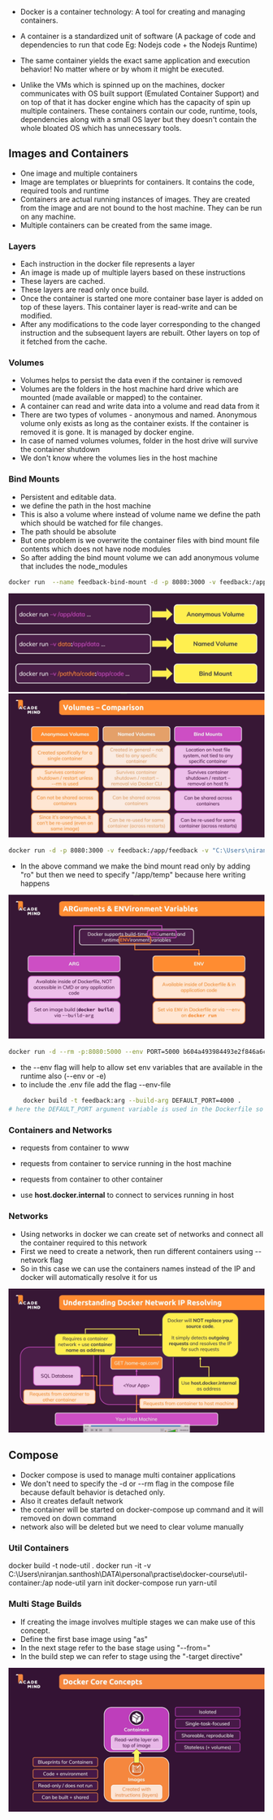 - Docker is a container technology: A tool for creating and managing containers.
- A container is a standardized unit of software (A package of code and dependencies to run that code Eg: Nodejs code + the Nodejs Runtime)
- The same container yields the exact same application and execution behavior! No matter where or by whom it might be executed.

 - Unlike the VMs which is spinned up on the machines, docker communicates with  OS built support (Emulated Container Support) and on top of that it has docker engine which has the capacity of spin up multiple containers. These containers contain our code, runtime, tools, dependencies along with a small OS layer but they doesn't contain the whole bloated OS which has  unnecessary tools.


 ## Images and Containers
- One image and multiple containers
- Image  are templates or blueprints for containers. It contains the code, required tools and runtime
-  Containers are actual running instances of images. They are created from the image and are not bound to the host machine. They can be run on any machine.
-  Multiple containers can be created from the same image.
  
### Layers
- Each instruction in the docker file represents a layer
- An image is made up of multiple layers based on these instructions
- These layers are cached.
- These layers are read only once build.
- Once the container is started one more container base layer is added on top of these layers. This container layer is read-write and can be modified.
- After any modifications to the code layer corresponding to the changed instruction  and the subsequent layers are rebuilt. Other layers on top of it fetched from the cache.

### Volumes
- Volumes helps to persist the data even if the container is removed
- Volumes are the folders in the host machine hard drive which are mounted (made available or mapped) to the container.
- A container can read and write data into a volume and read data from it
- There are two types of volumes - anonymous and named. Anonymous volume only exists as long as the container exists. If the container is removed it is gone. It is managed by docker engine.
- In case of named volumes volumes, folder in the host drive  will survive the container shutdown
- We don't know where the volumes lies in the host machine

### Bind Mounts
- Persistent and editable data.
- we define the path in the host machine
- This is also a volume where instead of volume name we define the path which should be watched for file changes.
- The path should be absolute
- But one problem is we overwrite the container files with bind mount file contents which does not have node modules
- So after adding the bind mount volume we can add anonymous volume that includes the node_modules
```bash
docker run  --name feedback-bind-mount -d -p 8080:3000 -v feedback:/app/feedback -v "C:\Users\niranjan.santhosh\DATA\personal\practise\docker-course\app-volumes:/app" -v /app/node_modules bdb7347e347f
```
![alt text](snapshots/image-1.png)
![alt text](snapshots/image-2.png)

```bash
docker run -d -p 8080:3000 -v feedback:/app/feedback -v "C:\Users\niranjan.santhosh\DATA\personal\practise\docker-course\app-volumes:/app:ro" -v /app/node_modules -v /app/temp  bdb7347e347f
 ```
- In the above command we make the bind mount read only by adding "ro" but then we need to specify "/app/temp" because here writing happens

![alt text](snapshots/image-3.png)

```bash
docker run -d --rm -p:8080:5000 --env PORT=5000 b604a493984493e2f846a6c6ac5bf13dc5173ba5d783c793fce1182e989ca309 
```
- the --env flag will help to allow set env variables that are available in the runtime also (--env or -e)
- to include the .env file add the flag --env-file

```bash
    docker build -t feedback:arg --build-arg DEFAULT_PORT=4000 . 
# here the DEFAULT_PORT argument variable is used in the Dockerfile so that when we build the docker image we will be using this value in the runtime
 ```

### Containers and Networks
- requests from container to www
- requests from container to service running in the host machine
- requests from container to other container

- use **host.docker.internal** to connect to services running in host

### Networks
- Using networks in docker we can create set of networks and connect all the container required to this network
- First we need to create a network, then run different containers using --network flag
- So in this case we can use the containers names instead of the IP and docker will automatically resolve it for us

![image-4](snapshots/image-4.png)

## Compose
- Docker compose is used to manage multi container applications
- We don't need to specify the -d or --rm flag in the compose file because default behavior is detached only.
- Also it creates default network
- the container will be started on docker-compose up command and it will removed on down command
- network also will be deleted but we need to clear volume manually

### Util Containers
docker build -t node-util .
docker run -it -v C:\Users\niranjan.santhosh\DATA\personal\practise\docker-course\util-container:/ap node-util yarn init
docker-compose run yarn-util 


### Multi Stage Builds
- If creating the image involves multiple stages we can make use of this concept.
- Define the first base image using "as"
- In the next stage refer to the base stage using "--from="
- In the build step we can refer to stage using the "-target directive"

![alt text](snapshots/image-5.png)